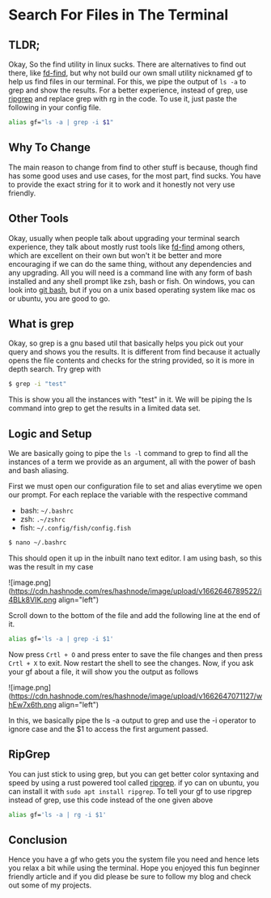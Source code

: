 # Search For Files in The Terminal

## TLDR;
Okay, So the find utility in linux sucks. There are alternatives to find out there, like [fd-find](https://github.com/sharkdp/fd), but why not build our own small utility nicknamed gf to help us find files in our terminal. For this, we pipe the output of `ls -a` to grep and show the results. For a better experience, instead of grep, use [ripgrep](https://github.com/BurntSushi/ripgrep) and replace grep with rg in the code. To use it, just paste the following in your config file.
```bash
alias gf="ls -a | grep -i $1"
```

## Why To Change
The main reason to change from find to other stuff is because, though find has some good uses and use cases, for the most part, find sucks. You have to provide the exact string for it to work and it honestly not very use friendly.

## Other Tools
Okay, usually when people talk about upgrading your terminal search experience, they talk about mostly rust tools like [fd-find](https://github.com/sharkdp/fd) among others, which are excellent on their own but won't it be better and more encouraging if we can do the same thing, without any dependencies and any upgrading. All you will need is a command line with any form of bash installed and any shell prompt like zsh, bash or fish. On windows, you can look into [git bash](), but if you on a unix based operating system like mac os or ubuntu, you are good to go.

## What is grep
Okay, so grep is a gnu based util that basically helps you pick out your query and shows you the results. It is different from find because it actually opens the file contents and checks for the string provided, so it is more in depth search. Try grep with
```bash
$ grep -i "test"
```
This is show you all the instances with "test" in it. We will be piping the ls command into grep to get the results in a limited data set.

## Logic and Setup
We are basically going to pipe the `ls -l` command to grep to find all the instances of a term we provide as
an argument, all with the power of bash and bash aliasing.

First we must open our configuration file to set and alias everytime we open our prompt. For each replace the variable with the respective command
- bash: `~/.bashrc`
- zsh: `.~/zshrc`
- fish: `~/.config/fish/config.fish`
```bash
$ nano ~/.bashrc
```
This should open it up in the inbuilt nano text editor. I am using bash, so this was the result in my case

![image.png](https://cdn.hashnode.com/res/hashnode/image/upload/v1662646789522/i4BLk8VIK.png align="left")

Scroll down to the bottom of the file and add the following line at the end of it.
```bash
alias gf='ls -a | grep -i $1'
```
Now press `Crtl + O` and press enter to save the file changes and then press `Crtl + X` to exit. Now restart the shell to see the changes. Now, if you ask your gf about a file, it will show you the output as follows

![image.png](https://cdn.hashnode.com/res/hashnode/image/upload/v1662647071127/whEw7x6th.png align="left")

In this, we basically pipe the ls -a output to grep and use the -i operator to ignore case and the $1 to access the first argument passed.

## RipGrep

You can just stick to using grep, but you can get better color syntaxing and speed by using a rust powered tool called [ripgrep](https://github.com/BurntSushi/ripgrep). if yo can on ubuntu, you can install it with `sudo apt install ripgrep`. To tell your gf to use ripgrep instead of grep, use this code instead of the one given above

```bash
alias gf='ls -a | rg -i $1'
````

## Conclusion

Hence you have a gf who gets you the system file you need and hence lets you relax a bit while using the terminal. Hope you enjoyed this fun beginner friendly article and if you did please be sure to follow my blog and check out some of my projects.